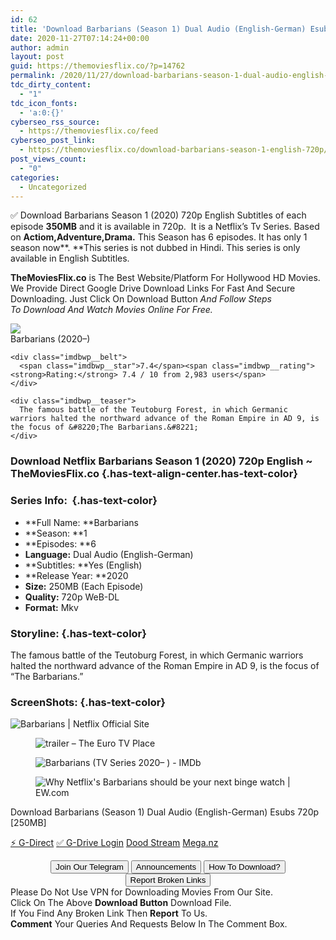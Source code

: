 ```yaml
---
id: 62
title: 'Download Barbarians (Season 1) Dual Audio (English-German) Esubs WeB-DL 720p [250MB]'
date: 2020-11-27T07:14:24+00:00
author: admin
layout: post
guid: https://themoviesflix.co/?p=14762
permalink: /2020/11/27/download-barbarians-season-1-dual-audio-english-german-esubs-web-dl-720p-250mb/
tdc_dirty_content:
  - "1"
tdc_icon_fonts:
  - 'a:0:{}'
cyberseo_rss_source:
  - https://themoviesflix.co/feed
cyberseo_post_link:
  - https://themoviesflix.co/download-barbarians-season-1-english-720p/
post_views_count:
  - "0"
categories:
  - Uncategorized
---
```

✅ Download Barbarians Season 1 (2020)&nbsp;720p&nbsp;English Subtitles of each episode&nbsp;**350MB**&nbsp;and it is available in&nbsp;720p. &nbsp;It is a Netflix’s Tv Series. Based on&nbsp;**Actiom,Adventure,Drama.**&nbsp;This Season has 6 episodes. It has only 1 season now**.&nbsp;**This series is not dubbed in Hindi. This series is only available in English Subtitles.

**TheMoviesFlix.co**&nbsp;is The Best Website/Platform For Hollywood HD Movies. We Provide Direct Google Drive Download Links For Fast And Secure Downloading. Just Click On Download Button&nbsp;_And Follow Steps To&nbsp;Download And Watch Movies Online For Free._

<div class="imdbwp imdbwp--movie dark">
  <div class="imdbwp__thumb">
    <a class="imdbwp__link" target="_blank" title="Barbarians" href="https://www.imdb.com/title/tt9184986/" rel="nofollow noopener noreferrer"><img class="imdbwp__img" src="https://m.media-amazon.com/images/M/MV5BNzdjNWU4MTktYTJmYi00YWZhLTllYWUtZGY2YzE3MWYxMmY4XkEyXkFqcGdeQXVyNjEwNTM2Mzc@._V1_SX300.jpg" /></a>
  </div>
  
  <div class="imdbwp__content">
    <div class="imdbwp__header">
      <span class="imdbwp__title">Barbarians</span> (2020–)
    </div>
    
    <div class="imdbwp__belt">
      <span class="imdbwp__star">7.4</span><span class="imdbwp__rating"><strong>Rating:</strong> 7.4 / 10 from 2,983 users</span>
    </div>
    
    <div class="imdbwp__teaser">
      The famous battle of the Teutoburg Forest, in which Germanic warriors halted the northward advance of the Roman Empire in AD 9, is the focus of &#8220;The Barbarians.&#8221;
    </div>
  </div>
</div>

### Download Netflix Barbarians Season 1 (2020) 720p English ~ TheMoviesFlix.co {.has-text-align-center.has-text-color}

### Series Info:&nbsp; {.has-text-color}

  * **Full Name:&nbsp;**Barbarians
  * **Season:&nbsp;**1
  * **Episodes:&nbsp;**6
  * **Language:**&nbsp;Dual Audio (English-German)
  * **Subtitles:&nbsp;**Yes (English)
  * **Release Year:&nbsp;**2020
  * **Size:**&nbsp;250MB (Each Episode)
  * **Quality:**&nbsp;720p WeB-DL
  * **Format:**&nbsp;Mkv

### Storyline: {.has-text-color}

The famous battle of the Teutoburg Forest, in which Germanic warriors halted the northward advance of the Roman Empire in AD 9, is the focus of “The Barbarians.”

### ScreenShots: {.has-text-color}<figure class="wp-block-image">

![Barbarians | Netflix Official Site](https://occ-0-92-1722.1.nflxso.net/dnm/api/v6/E8vDc_W8CLv7-yMQu8KMEC7Rrr8/AAAABS_PstpBJhA7FQbkZ3bnnwWJ2txwzvGokIgTzNYgjK_2-4MLkNcDEuuwXOwoxZEJP-Cixyq61yg8sgismhNiH2YbRORS.jpg?r=31a) </figure> <figure class="wp-block-image alignwide">![trailer – The Euro TV Place](https://theeurotvplace.com/wp-content/uploads/2020/10/Barbarians-600x300.jpg)</figure> <figure class="wp-block-image alignwide">![Barbarians (TV Series 2020– ) - IMDb](https://m.media-amazon.com/images/M/MV5BN2ZjMGRiNWUtOTg4MC00MTk2LWI3MTctNzI1YzhhNjU2ZDlmXkEyXkFqcGdeQWpnYW1i._V1_UX477_CR0,0,477,268_AL_.jpg)</figure> <figure class="wp-block-image">![Why Netflix's Barbarians should be your next binge watch | EW.com](https://imagesvc.meredithcorp.io/v3/mm/image?url=https%3A%2F%2Fstatic.onecms.io%2Fwp-content%2Fuploads%2Fsites%2F6%2F2020%2F10%2F28%2Fbarbarians-4-2000.jpg)</figure> 

<p class="has-text-align-center has-text-color has-medium-font-size">
  Download Barbarians (Season 1) Dual Audio (English-German) Esubs 720p [250MB]
</p>

<p class="has-text-align-center">
  <a class="maxbutton-13 maxbutton maxbutton-g-direct-1" target="_blank" title="tooltip" rel="nofollow noopener noreferrer" href="https://coinquint.com/a20200/"><span class="mb-text">⚡️ G-Direct</span></a> <a class="maxbutton-14 maxbutton maxbutton-g-drive" target="_blank" title="tooltip" rel="nofollow noopener noreferrer" href="https://coinquint.com/a20202/"><span class="mb-text">✅ G-Drive Login</span></a> <a class="maxbutton-15 maxbutton maxbutton-dood-stream" target="_blank" title="tooltip" rel="nofollow noopener noreferrer" href="https://coinquint.com/a20204/"><span class="mb-text">Dood Stream</span></a> <a class="maxbutton-17 maxbutton maxbutton-mega-nz" target="_blank" title="tooltip" rel="nofollow noopener noreferrer" href="https://coinquint.com/a20206/"><span class="mb-text">Mega.nz</span></a>
</p>

<center>
</center>

<center>
  <a href="https://t.me/themoviesflixcom" target="_blank" data-wpel-link="external" rel="nofollow external noopener noreferrer"><button class="button button5">Join Our Telegram</button></a> <a href="https://themoviesflix.co/download-barbarians-season-1-english-720p/#" target="_blank" data-wpel-link="external" rel="nofollow external noopener noreferrer"><button class="button button5">Announcements</button></a> <a href="https://themoviesflix.com/how-to-download/" target="_blank" data-wpel-link="external" rel="nofollow external noopener noreferrer"><button class="button button5">How To Download?</button></a> <a href="https://themoviesflix.co/download-barbarians-season-1-english-720p/#" target="_blank" data-wpel-link="external" rel="nofollow external noopener noreferrer"><button class="button button5">Report Broken Links</button></a>
</center>

<div class="alert alert-danger">
  Please Do Not Use VPN for Downloading Movies From Our Site.
</div>

<div class="alert alert-success">
  Click On The Above <strong>Download Button</strong> Download File.
</div>

<div class="alert alert-warning">
  If You Find Any Broken Link Then <strong>Report</strong> To Us.
</div>

<div class="alert alert-info">
  <strong>Comment</strong> Your Queries And Requests Below In The Comment Box.
</div>